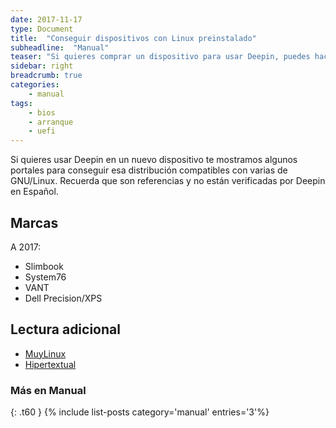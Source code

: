 ```yaml
---
date: 2017-11-17
type: Document
title:  "Conseguir dispositivos con Linux preinstalado"
subheadline:  "Manual"
teaser: "Si quieres comprar un dispositivo para usar Deepin, puedes hacerlo"
sidebar: right
breadcrumb: true
categories:
    - manual
tags:
    - bios
    - arranque
    - uefi
---
```


Si quieres usar Deepin en un nuevo dispositivo te mostramos algunos portales para conseguir esa distribución compatibles con varias de GNU/Linux. Recuerda que son referencias y no están verificadas por Deepin en Español.

## Marcas
A 2017:
* Slimbook
* System76
* VANT
* Dell Precision/XPS

## Lectura adicional
* [MuyLinux](https://www.muylinux.com/pcs-y-portatiles/)
* [Hipertextual](https://hipertextual.com/archivo/2013/10/computadoras-con-linux/)

### Más en Manual
{: .t60 }
{% include list-posts category='manual' entries='3'%}
